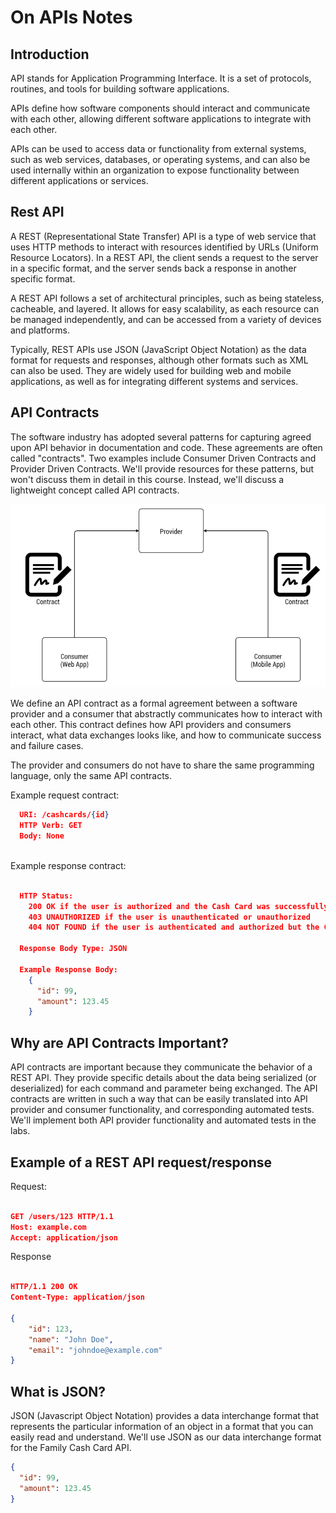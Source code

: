 # On APIs Notes

## Introduction

API stands for Application Programming Interface. It is a set of protocols, routines, and tools for building software applications. 

APIs define how software components should interact and communicate with each other, allowing different software applications to integrate with each other. 

APIs can be used to access data or functionality from external systems, such as web services, databases, or operating systems, and can also be used internally within an organization to expose functionality between different applications or services.

## Rest API

A REST (Representational State Transfer) API is a type of web service that uses HTTP methods to interact with resources identified by URLs (Uniform Resource Locators). In a REST API, the client sends a request to the server in a specific format, and the server sends back a response in another specific format.

A REST API follows a set of architectural principles, such as being stateless, cacheable, and layered. It allows for easy scalability, as each resource can be managed independently, and can be accessed from a variety of devices and platforms.

Typically, REST APIs use JSON (JavaScript Object Notation) as the data format for requests and responses, although other formats such as XML can also be used. They are widely used for building web and mobile applications, as well as for integrating different systems and services.

## API Contracts

The software industry has adopted several patterns for capturing agreed upon API behavior in documentation and code. These agreements are often called "contracts". Two examples include Consumer Driven Contracts and Provider Driven Contracts. We'll provide resources for these patterns, but won't discuss them in detail in this course. Instead, we'll discuss a lightweight concept called API contracts.

![API Contract](../images/api-contract-consumer-provider.png)

We define an API contract as a formal agreement between a software provider and a consumer that abstractly communicates how to interact with each other. This contract defines how API providers and consumers interact, what data exchanges looks like, and how to communicate success and failure cases.

The provider and consumers do not have to share the same programming language, only the same API contracts.

Example request contract:

```json
  URI: /cashcards/{id}
  HTTP Verb: GET
  Body: None
  
```

Example response contract:

```json

  HTTP Status:
    200 OK if the user is authorized and the Cash Card was successfully retrieved
    403 UNAUTHORIZED if the user is unauthenticated or unauthorized
    404 NOT FOUND if the user is authenticated and authorized but the Cash Card cannot be found

  Response Body Type: JSON

  Example Response Body:
    {
      "id": 99,
      "amount": 123.45
    }
```

## Why are API Contracts Important?

API contracts are important because they communicate the behavior of a REST API. They provide specific details about the data being serialized (or deserialized) for each command and parameter being exchanged. The API contracts are written in such a way that can be easily translated into API provider and consumer functionality, and corresponding automated tests. We'll implement both API provider functionality and automated tests in the labs.


## Example of a REST API request/response

Request:

```json

GET /users/123 HTTP/1.1
Host: example.com
Accept: application/json

```

Response

```json

HTTP/1.1 200 OK
Content-Type: application/json

{
    "id": 123,
    "name": "John Doe",
    "email": "johndoe@example.com"
}

```


## What is JSON?

JSON (Javascript Object Notation) provides a data interchange format that represents the particular information of an object in a format that you can easily read and understand. We'll use JSON as our data interchange format for the Family Cash Card API.


```json
{
  "id": 99,
  "amount": 123.45
}

```